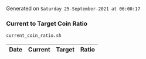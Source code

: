 Generated on `Saturday 25-September-2021 at 06:00:17`

### Current to Target Coin Ratio
`current_coin_ratio.sh`

Date|Current|Target|Ratio
---|---|---|---
